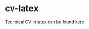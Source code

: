 # cv-latex
Technical CV in latex can be found [here](http://sg3510.github.io/cv-latex/files/Tech_CV.pdf)
